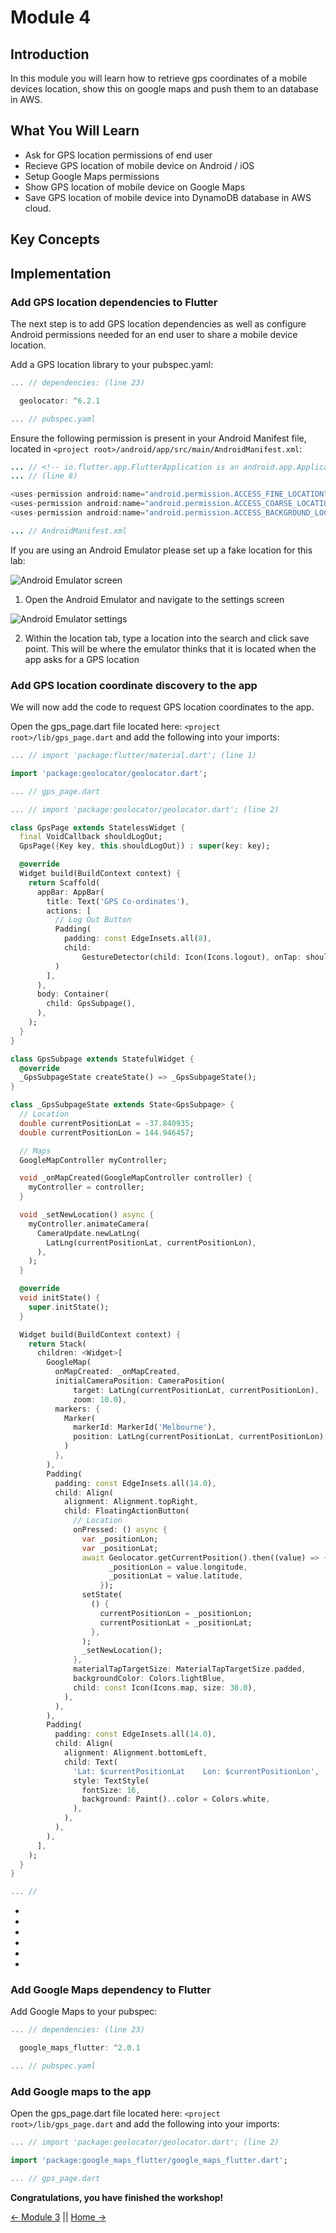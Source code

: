 # Module 4

## Introduction
In this module you will learn how to retrieve gps coordinates of a mobile devices location, show this on google maps and push them to an database in AWS. 

## What You Will Learn
* Ask for GPS location permissions of end user
* Recieve GPS location of mobile device on Android / iOS
* Setup Google Maps permissions
* Show GPS location of mobile device on Google Maps
* Save GPS location of mobile device into DynamoDB database in AWS cloud.

## Key Concepts

## Implementation

### Add GPS location dependencies to Flutter
The next step is to add GPS location dependencies as well as configure Android permissions needed for an end user to share a mobile device location.

Add a GPS location library to your pubspec.yaml:
``` dart
... // dependencies: (line 23)

  geolocator: ^6.2.1

... // pubspec.yaml
```

Ensure the following permission is present in your Android Manifest file, located in ```<project root>/android/app/src/main/AndroidManifest.xml```:

``` java
... // <!-- io.flutter.app.FlutterApplication is an android.app.Application that calls FlutterMain.startInitialization(this); in its onCreate method. In most cases you can leave this as-is, but you if you want to provide additional functionality it is fine to subclass or reimplement FlutterApplication and put your custom class here. --> 
... // (line 8)

<uses-permission android:name="android.permission.ACCESS_FINE_LOCATION" />
<uses-permission android:name="android.permission.ACCESS_COARSE_LOCATION" />
<uses-permission android:name="android.permission.ACCESS_BACKGROUND_LOCATION" />

... // AndroidManifest.xml
```

If you are using an Android Emulator please set up a fake location for this lab:

![Android Emulator screen](./images/android-location-set-1.png)

1.  Open the Android Emulator and navigate to the settings screen

![Android Emulator settings](./images/android-location-set-2.png)

2. Within the location tab, type a location into the search and click save point. This will be where the emulator thinks that it is located when the app asks for a GPS location

### Add GPS location coordinate discovery to the app
We will now add the code to request GPS location coordinates to the app.

Open the gps_page.dart file located here: ```<project root>/lib/gps_page.dart``` and add the following into your imports:

``` dart
... // import 'package:flutter/material.dart'; (line 1)

import 'package:geolocator/geolocator.dart';

... // gps_page.dart
```

``` dart
... // import 'package:geolocator/geolocator.dart'; (line 2)

class GpsPage extends StatelessWidget {
  final VoidCallback shouldLogOut;
  GpsPage({Key key, this.shouldLogOut}) : super(key: key);

  @override
  Widget build(BuildContext context) {
    return Scaffold(
      appBar: AppBar(
        title: Text('GPS Co-ordinates'),
        actions: [
          // Log Out Button
          Padding(
            padding: const EdgeInsets.all(8),
            child:
                GestureDetector(child: Icon(Icons.logout), onTap: shouldLogOut),
          )
        ],
      ),
      body: Container(
        child: GpsSubpage(),
      ),
    );
  }
}

class GpsSubpage extends StatefulWidget {
  @override
  _GpsSubpageState createState() => _GpsSubpageState();
}

class _GpsSubpageState extends State<GpsSubpage> {
  // Location
  double currentPositionLat = -37.840935;
  double currentPositionLon = 144.946457;

  // Maps
  GoogleMapController myController;

  void _onMapCreated(GoogleMapController controller) {
    myController = controller;
  }

  void _setNewLocation() async {
    myController.animateCamera(
      CameraUpdate.newLatLng(
        LatLng(currentPositionLat, currentPositionLon),
      ),
    );
  }

  @override
  void initState() {
    super.initState();
  }

  Widget build(BuildContext context) {
    return Stack(
      children: <Widget>[
        GoogleMap(
          onMapCreated: _onMapCreated,
          initialCameraPosition: CameraPosition(
              target: LatLng(currentPositionLat, currentPositionLon),
              zoom: 10.0),
          markers: {
            Marker(
              markerId: MarkerId('Melbourne'),
              position: LatLng(currentPositionLat, currentPositionLon),
            )
          },
        ),
        Padding(
          padding: const EdgeInsets.all(14.0),
          child: Align(
            alignment: Alignment.topRight,
            child: FloatingActionButton(
              // Location
              onPressed: () async {
                var _positionLon;
                var _positionLat;
                await Geolocator.getCurrentPosition().then((value) => {
                      _positionLon = value.longitude,
                      _positionLat = value.latitude,
                    });
                setState(
                  () {
                    currentPositionLon = _positionLon;
                    currentPositionLat = _positionLat;
                  },
                );
                _setNewLocation();
              },
              materialTapTargetSize: MaterialTapTargetSize.padded,
              backgroundColor: Colors.lightBlue,
              child: const Icon(Icons.map, size: 30.0),
            ),
          ),
        ),
        Padding(
          padding: const EdgeInsets.all(14.0),
          child: Align(
            alignment: Alignment.bottomLeft,
            child: Text(
              'Lat: $currentPositionLat    Lon: $currentPositionLon',
              style: TextStyle(
                fontSize: 16,
                background: Paint()..color = Colors.white,
              ),
            ),
          ),
        ),
      ],
    );
  }
}

... //
```

*
*
*
*
*
*

### Add Google Maps dependency to Flutter
Add Google Maps to your pubspec:
``` dart
... // dependencies: (line 23)

  google_maps_flutter: ^2.0.1

... // pubspec.yaml
```

### Add Google maps to the app
Open the gps_page.dart file located here: ```<project root>/lib/gps_page.dart``` and add the following into your imports:

``` dart
... // import 'package:geolocator/geolocator.dart'; (line 2)

import 'package:google_maps_flutter/google_maps_flutter.dart';

... // gps_page.dart
```

**Congratulations, you have finished the workshop!**

[<- Module 3](../module3/README.md) || [Home ->](../README.md) 